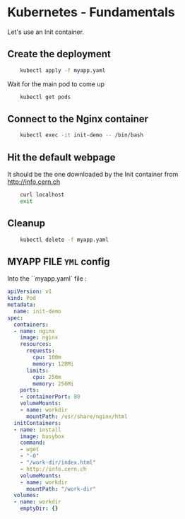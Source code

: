 # Kubernetes - Fundamentals 

Let's use an Init container.

## Create the deployment

````bash
    kubectl apply -f myapp.yaml
````

Wait for the main pod to come up

````bash
    kubectl get pods
````

## Connect to the Nginx container

````bash
    kubectl exec -it init-demo -- /bin/bash
````
## Hit the default webpage

It should be the one downloaded by the Init container from http://info.cern.ch

````bash
    curl localhost
    exit
````

## Cleanup

````bash
    kubectl delete -f myapp.yaml
````

## MYAPP FILE `YML` config 

Into the ``myapp.yaml` file :

````yaml
apiVersion: v1
kind: Pod
metadata:
  name: init-demo
spec:
  containers:
  - name: nginx
    image: nginx
    resources:
      requests:
        cpu: 100m
        memory: 128Mi
      limits:
        cpu: 250m
        memory: 256Mi  
    ports:
    - containerPort: 80
    volumeMounts:
    - name: workdir
      mountPath: /usr/share/nginx/html
  initContainers:
  - name: install
    image: busybox
    command:
    - wget
    - "-O"
    - "/work-dir/index.html"
    - http://info.cern.ch
    volumeMounts:
    - name: workdir
      mountPath: "/work-dir"
  volumes:
  - name: workdir
    emptyDir: {}
````
